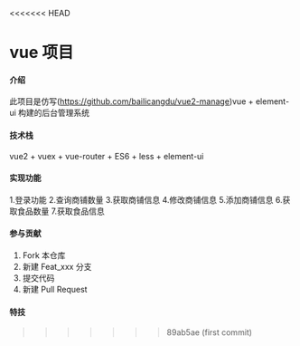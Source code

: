 <<<<<<< HEAD

# vue 项目

#### 介绍

此项目是仿写(https://github.com/bailicangdu/vue2-manage)vue + element-ui 构建的后台管理系统

#### 技术栈

vue2 + vuex + vue-router + ES6 + less + element-ui

#### 实现功能

1.登录功能 2.查询商铺数量 3.获取商铺信息 4.修改商铺信息 5.添加商铺信息 6.获取食品数量 7.获取食品信息

#### 参与贡献

1.  Fork 本仓库
2.  新建 Feat_xxx 分支
3.  提交代码
4.  新建 Pull Request

#### 特技

> > > > > > > 89ab5ae (first commit)
